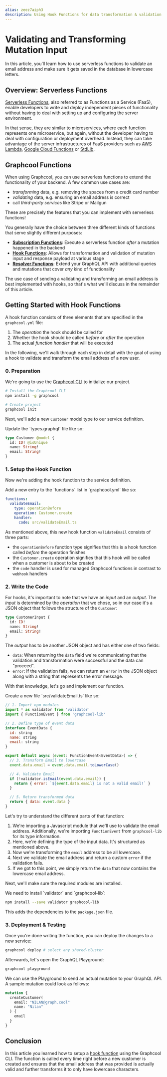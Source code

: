 ```yaml
---
alias: zeez7aiph3
description: Using Hook Functions for data transformation & validation
---
```


# Validating and Transforming Mutation Input

In this article, you'll learn how to use serverless functions to validate an email address and make sure it gets saved in the database in lowercase letters.

## Overview: Serverless Functions

[Serverless Functions](https://en.wikipedia.org/wiki/Serverless_computing), also referred to as Functions as a Service (FaaS), enable developers to write and deploy independent pieces of functionality without having to deal with setting up and configuring the server environment.

In that sense, they are similar to microservices, where each function represents one microservice, but again, without the developer having to deal with configuration or deployment overhead. Instead, they can take advantage of the server infrastructures of FaaS providers such as [AWS Lambda](https://serverless.com/framework/docs/providers/aws/guide/functions/), [Google Cloud Functions](https://cloud.google.com/functions/) or [StdLib](https://stdlib.com/).


## Graphcool Functions

When using Graphcool, you can use serverless functions to extend the functionality of your backend. A few common use cases are:

- _transforming_ data, e.g. removing the spaces from a credit card number
- _validating_ data, e.g. ensuring an email address is correct
- call _third-party services_ like Stripe or Mailgun

These are precisely the features that you can implement with serverless functions!

You generally have the choice between three different kinds of functions that serve slightly different purposes:

- [**Subscription Functions**](!alias-bboghez0go): Execute a serverless function _after_ a mutation happened in the backend
- [**Hook Functions**](!alias-pa6guruhaf): Allows for transformation and validation of mutation input and response payload at various stage
- [**Resolver Functions**](!alias-su6wu3yoo2): Extend your GraphQL API with additional queries and mutations that cover _any_ kind of functionality

The use case of sending a validating and transforming an email address is best implemented with hooks, so that's what we'll discuss in the remainder of this article.


## Getting Started with Hook Functions

A hook function consists of three elements that are specified in the `graphcool.yml` file:

1. The _operation_ the hook should be called for
2. Whether the hook should be called _before_ or _after_ the operation
3. The actual _function handler_ that will be executed

In the following, we'll walk through each step in detail with the goal of using a hook to validate and transform the email address of a new user.

### 0. Preparation

<Instruction>

We're going to use the [Graphcool CLI](https://www.npmjs.com/package/graphcool) to initialize our project.

```sh
# Install the Graphcool CLI
npm install -g graphcool

# Create project
graphcool init
```

</Instruction>

Next, we'll add a new `Customer` model type to our service definition.

<Instruction>
Update the `types.graphql` file like so:

```graphql
type Customer @model {
  id: ID! @isUnique
  name: String!
  email: String!
}
```
</Instruction>

### 1. Setup the Hook Function

Now we're adding the hook function to the service definition.

<Instruction>
Add a new entry to the `functions` list in `graphcool.yml` like so:

```yaml
functions:
  validateEmail:
    type: operationBefore
    operation: Customer.create
    handler:
      code: src/validateEmail.ts
```
</Instruction>


As mentioned above, this new hook function `validateEmail` consists of three parts:

* the `operationBefore` function type signifies that this is a hook function called _before_ the operation finishes
* the `Customer.create` operation signifies that this hook will be called when a customer is about to be created
* the `code` handler is used for managed Graphcool functions in contrast to `webhook` handlers

### 2. Write the Code

For hooks, it's important to note that we have an _input_ and an _output_. The _input_ is determined by the _operation_ that we chose, so in our case it's a JSON object that follows the structure of the `Customer`:

```graphql
type CustomerInput {
  id: ID!
  name: String!
  email: String!
}
```

The _output_ has to be another JSON object and has either one of two fields:

- `data`: When returning the `data` field we're communicating that the validation and transformation were successful and the data can "proceed".
- `error`: If the validation fails, we can return an `error` in the JSON object along with a string that represents the error message.

With that knowledge, let's go and implement our function.

<Instruction>
Create a new file `src/validateEmail.ts` like so:

```js
// 1. Import npm modules
import * as validator from 'validator'
import { FunctionEvent } from 'graphcool-lib'

// 2. Define type of event data
interface EventData {
  id: string
  name: string
  email: string
}

export default async (event: FunctionEvent<EventData>) => {
  // 3. Transform Email to lowercase
  event.data.email = event.data.email.toLowerCase()

  // 4. Validate Email
  if (!validator.isEmail(event.data.email)) {
    return { error: `${event.data.email} is not a valid email!` }
  }

  // 5. Return transformed data
  return { data: event.data }
}
```

</Instruction>

Let's try to understand the different parts of that function:

1. We're importing a Javascript module that we'll use to validate the email address. Additionally, we're importing `FunctionEvent` from `graphcool-lib` for its type information.
2. Here, we're defining the type of the input data. It's structured as mentioned above.
2. Now we're transforming the `email` address to be all lowercase.
3. Next we validate the email address and return a custom `error` if the validation fails.
5. If we got to this point, we simply return the `data` that now contains the lowercase email address.

Next, we'll make sure the required modules are installed.


<Instruction>
We need to install `validator` and `graphcool-lib`:

```sh
npm install --save validator graphcool-lib
```

This adds the dependencies to the `package.json` file.
</Instruction>

### 3. Deployment & Testing

Once you're done writing the function, you can deploy the changes to a new service:

```sh
graphcool deploy # select any shared-cluster
```

Afterwards, let's open the GraphQL Playground:

```sh
graphcool playground
```

We can use the Playground to send an actual mutation to your GraphQL API. A sample mutation could look as follows:

   ```graphql
   mutation {
     createCustomer(
       email: "NILAN@graph.cool"
       name: "Nilan"
     ) {
       email
     }
   }
   ```

## Conclusion

In this article you learned how to setup a [hook function](!alias-pa6guruhaf) using the Graphcool CLI. The function is called every time right before a new customer is created and ensures that the email address that was provided is actually valid and further transforms it to only have lowercase characters.
